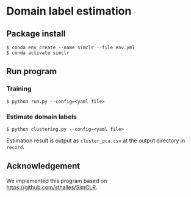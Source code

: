 # Domain label estimation

## Package install

```
$ conda env create --name simclr --file env.yml
$ conda activate simclr
```

## Run program
### Training

```
$ python run.py --config=<yaml file>
```

### Estimate domain labels

```
$ python clustering.py --config=<yaml file>
```

Estimation result is output as `cluster_pca.csv` at the output directory in `record`.

## Acknowledgement
We implemented this program based on https://github.com/sthalles/SimCLR.